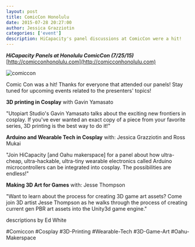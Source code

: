 ```yaml
---
layout: post
title: ComicCon Honolulu
date: 2015-07-28 20:27:00
author: Jessica Grazziotin
categories: ['event']
description: HiCapacity's panel discussions at ComicCon were a hit!
---
```


___HiCapacity Panels at Honolulu ComicCon (7/25/15)___</br>
[http://comicconhonolulu.com](http://comicconhonolulu.com)</br>

![comiccon](https://scontent-lax1-1.xx.fbcdn.net/hphotos-xat1/v/t1.0-9/11800577_10153531138471683_7759249956768700985_n.jpg?oh=c49fc652022abb069d02d912cb265f9e&oe=5644ECDF)</br>

Comic Con was a hit! Thanks for everyone that attended our panels! Stay tuned for upcoming events related to the presenters' topics!  

__3D printing in Cosplay__
with Gavin Yamasato

"Utopiart Studio's Gavin Yamasato talks about the exciting new frontiers in cosplay. If you've ever wanted an exact copy of a piece from your favorite series, 3D printing is the best way to do it!"

__Arduino and Wearable Tech in Cosplay__
with: Jessica Grazziotin and Ross Mukai

"Join HiCapacity [and Oahu makerspace] for a panel about how ultra-cheap, ultra-hackable, ultra-tiny wearable electronics called Arduino microcontrollers can be integrated into cosplay. The possibilities are endless!"

__Making 3D Art for Games__
with: Jesse Thompson

"Want to learn about the process for creating 3D game art assets? Come join 3D artist Jesse Thompson as he walks through the process of creating current gen PBR art assets into the Unity3d game engine."

descriptions by Ed White

\#Comiccon \#Cosplay \#3D-Printing \#Wearable-Tech \#3D-Game-Art \#Oahu-Makerspace
